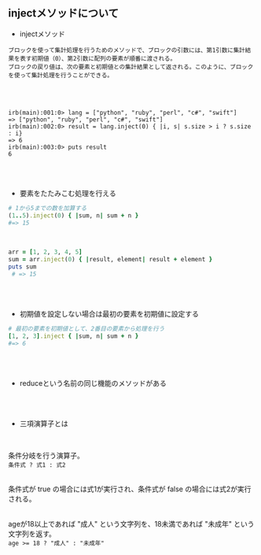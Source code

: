 ## injectメソッドについて  
- injectメソッド  
```
ブロックを使って集計処理を行うためのメソッドで、ブロックの引数には、第1引数に集計結果を表す初期値（0）、第2引数に配列の要素が順番に渡される。
ブロックの戻り値は、次の要素と初期値との集計結果として返される。このように、ブロックを使って集計処理を行うことができる。
```
<br>
<br>

```
irb(main):001:0> lang = ["python", "ruby", "perl", "c#", "swift"]
=> ["python", "ruby", "perl", "c#", "swift"]
irb(main):002:0> result = lang.inject(0) { |i, s| s.size > i ? s.size : i}
=> 6
irb(main):003:0> puts result
6
```
<br>
<br>

- 要素をたたみこむ処理を行える  
```rb
# 1から5までの数を加算する
(1..5).inject(0) { |sum, n| sum + n } 
#=> 15
```
<br>

```rb
arr = [1, 2, 3, 4, 5]
sum = arr.inject(0) { |result, element| result + element }
puts sum
 # => 15
```
<br>
<br>


- 初期値を設定しない場合は最初の要素を初期値に設定する  
```rb
# 最初の要素を初期値として、2番目の要素から処理を行う
[1, 2, 3].inject { |sum, n| sum + n } 
#=> 6
```
<br>
<br>

- reduceという名前の同じ機能のメソッドがある
<br>
<br>

- 三項演算子とは  
<br>  

条件分岐を行う演算子。  
`条件式 ? 式1 : 式2`  
<br>  

条件式が true の場合には式1が実行され、条件式が false の場合には式2が実行される。  
<br>  

ageが18以上であれば "成人" という文字列を、18未満であれば "未成年" という文字列を返す。  
`age >= 18 ? "成人" : "未成年"`  
<br>